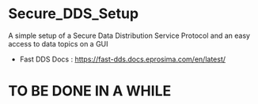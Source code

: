 # Secure_DDS_Setup

A simple setup of a Secure Data Distribution Service Protocol and an easy access to data topics on a GUI

- Fast DDS Docs : https://fast-dds.docs.eprosima.com/en/latest/

# TO BE DONE IN A WHILE

